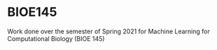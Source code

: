 # BIOE145
Work done over the semester of Spring 2021 for Machine Learning for Computational Biology (BIOE 145)
